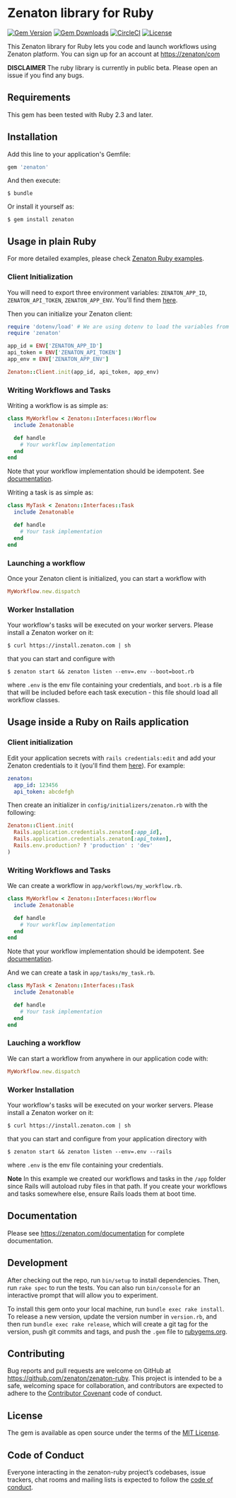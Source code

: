 # Zenaton library for Ruby
[![Gem Version](https://img.shields.io/gem/v/zenaton.svg)](https://rubygems.org/gems/zenaton)
[![Gem Downloads](https://img.shields.io/gem/dt/zenaton.svg)](https://rubygems.org/gems/zenaton)
[![CircleCI](https://img.shields.io/circleci/project/github/zenaton/zenaton-ruby/master.svg)](https://circleci.com/gh/zenaton/zenaton-ruby/tree/master)
[![License](https://img.shields.io/github/license/zenaton/zenaton-ruby.svg)](LICENSE.txt)

This Zenaton library for Ruby lets you code and launch workflows using Zenaton platform. You can sign up for an account at [https://zenaton/com](http://zenaton.com)

**DISCLAIMER** The ruby library is currently in public beta. Please open an
issue if you find any bugs.

## Requirements

This gem has been tested with Ruby 2.3 and later.

## Installation

Add this line to your application's Gemfile:

```ruby
gem 'zenaton'
```

And then execute:

    $ bundle

Or install it yourself as:

    $ gem install zenaton

## Usage in plain Ruby

For more detailed examples, please check [Zenaton Ruby examples](https://github.com/zenaton/examples-ruby).

### Client Initialization

You will need to export three environment variables: `ZENATON_APP_ID`, `ZENATON_API_TOKEN`, `ZENATON_APP_ENV`. You'll find them [here](https://zenaton/app/api).

Then you can initialize your Zenaton client:
```ruby
require 'dotenv/load' # We are using dotenv to load the variables from a .env file
require 'zenaton'

app_id = ENV['ZENATON_APP_ID']
api_token = ENV['ZENATON_API_TOKEN']
app_env = ENV['ZENATON_APP_ENV']

Zenaton::Client.init(app_id, api_token, app_env)
```

### Writing Workflows and Tasks

Writing a workflow is as simple as:

```ruby
class MyWorkflow < Zenaton::Interfaces::Worflow
  include Zenatonable

  def handle
    # Your workflow implementation
  end
end
```
Note that your workflow implementation should be idempotent. See [documentation](https://zenaton.com/app/documentation#workflow-basics-implementation).

Writing a task is as simple as:
```ruby
class MyTask < Zenaton::Interfaces::Task
  include Zenatonable

  def handle
    # Your task implementation
  end
end
```

### Launching a workflow

Once your Zenaton client is initialized, you can start a workflow with

```ruby
MyWorkflow.new.dispatch
```

### Worker Installation

Your workflow's tasks will be executed on your worker servers. Please install a Zenaton worker on it:

    $ curl https://install.zenaton.com | sh

that you can start and configure with

    $ zenaton start && zenaton listen --env=.env --boot=boot.rb

where `.env` is the env file containing your credentials, and `boot.rb` is a file that will be included before each task execution - this file should load all workflow classes.

## Usage inside a Ruby on Rails application

### Client initialization

Edit your application secrets with `rails credentials:edit` and add your Zenaton
credentials to it (you'll find them [here](https://zenaton/app/api)). For
example:
```yml
zenaton:
  app_id: 123456
  api_token: abcdefgh
```

Then create an initializer in `config/initializers/zenaton.rb` with the
following:
```ruby
Zenaton::Client.init(
  Rails.application.credentials.zenaton[:app_id],
  Rails.application.credentials.zenaton[:api_token],
  Rails.env.production? ? 'production' : 'dev'
)
```

### Writing Workflows and Tasks

We can create a workflow in `app/workflows/my_workflow.rb`.

```ruby
class MyWorkflow < Zenaton::Interfaces::Worflow
  include Zenatonable

  def handle
    # Your workflow implementation
  end
end
```
Note that your workflow implementation should be idempotent. See [documentation](https://zenaton.com/app/documentation#workflow-basics-implementation).

And we can create a task in `app/tasks/my_task.rb`.
```ruby
class MyTask < Zenaton::Interfaces::Task
  include Zenatonable

  def handle
    # Your task implementation
  end
end
```

### Lauching a workflow

We can start a workflow from anywhere in our application code with:
```ruby
MyWorkflow.new.dispatch
```

### Worker Installation

Your workflow's tasks will be executed on your worker servers. Please install a Zenaton worker on it:

    $ curl https://install.zenaton.com | sh

that you can start and configure from your application directory with

    $ zenaton start && zenaton listen --env=.env --rails

where `.env` is the env file containing your credentials.

**Note** In this example we created our workflows and tasks in the `/app`
folder since Rails will autoload ruby files in that path. If you create your
workflows and tasks somewhere else, ensure Rails loads them at boot time.

## Documentation

Please see https://zenaton.com/documentation for complete documentation.

## Development

After checking out the repo, run `bin/setup` to install dependencies. Then, run `rake spec` to run the tests. You can also run `bin/console` for an interactive prompt that will allow you to experiment.

To install this gem onto your local machine, run `bundle exec rake install`. To release a new version, update the version number in `version.rb`, and then run `bundle exec rake release`, which will create a git tag for the version, push git commits and tags, and push the `.gem` file to [rubygems.org](https://rubygems.org).

## Contributing

Bug reports and pull requests are welcome on GitHub at https://github.com/zenaton/zenaton-ruby. This project is intended to be a safe, welcoming space for collaboration, and contributors are expected to adhere to the [Contributor Covenant](http://contributor-covenant.org) code of conduct.

## License

The gem is available as open source under the terms of the [MIT License](https://opensource.org/licenses/MIT).

## Code of Conduct

Everyone interacting in the zenaton-ruby project’s codebases, issue trackers, chat rooms and mailing lists is expected to follow the [code of conduct](https://github.com/zenaton/zenaton-ruby/blob/master/CODE_OF_CONDUCT.md).
